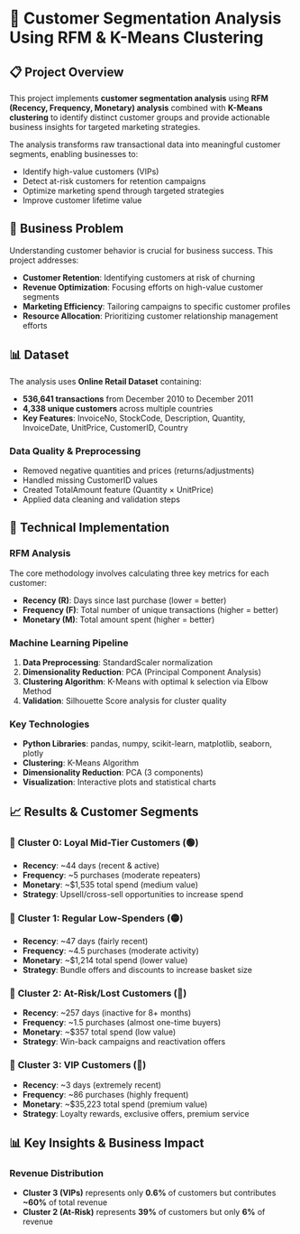 # 🛒 Customer Segmentation Analysis Using RFM & K-Means Clustering

## 📋 Project Overview

This project implements **customer segmentation analysis** using **RFM (Recency, Frequency, Monetary) analysis** combined with **K-Means clustering** to identify distinct customer groups and provide actionable business insights for targeted marketing strategies.

The analysis transforms raw transactional data into meaningful customer segments, enabling businesses to:
- Identify high-value customers (VIPs)
- Detect at-risk customers for retention campaigns  
- Optimize marketing spend through targeted strategies
- Improve customer lifetime value

## 🎯 Business Problem

Understanding customer behavior is crucial for business success. This project addresses:
- **Customer Retention**: Identifying customers at risk of churning
- **Revenue Optimization**: Focusing efforts on high-value customer segments
- **Marketing Efficiency**: Tailoring campaigns to specific customer profiles
- **Resource Allocation**: Prioritizing customer relationship management efforts

## 📊 Dataset

The analysis uses **Online Retail Dataset** containing:
- **536,641 transactions** from December 2010 to December 2011
- **4,338 unique customers** across multiple countries
- **Key Features**: InvoiceNo, StockCode, Description, Quantity, InvoiceDate, UnitPrice, CustomerID, Country

### Data Quality & Preprocessing
- Removed negative quantities and prices (returns/adjustments)
- Handled missing CustomerID values
- Created TotalAmount feature (Quantity × UnitPrice)
- Applied data cleaning and validation steps

## 🔧 Technical Implementation

### **RFM Analysis**
The core methodology involves calculating three key metrics for each customer:

- **Recency (R)**: Days since last purchase (lower = better)
- **Frequency (F)**: Total number of unique transactions (higher = better)  
- **Monetary (M)**: Total amount spent (higher = better)

### **Machine Learning Pipeline**
1. **Data Preprocessing**: StandardScaler normalization
2. **Dimensionality Reduction**: PCA (Principal Component Analysis) 
3. **Clustering Algorithm**: K-Means with optimal k selection via Elbow Method
4. **Validation**: Silhouette Score analysis for cluster quality

### **Key Technologies**
- **Python Libraries**: pandas, numpy, scikit-learn, matplotlib, seaborn, plotly
- **Clustering**: K-Means Algorithm
- **Dimensionality Reduction**: PCA (3 components)
- **Visualization**: Interactive plots and statistical charts

## 📈 Results & Customer Segments

### 🔹 **Cluster 0: Loyal Mid-Tier Customers** (🟢)
- **Recency**: ~44 days (recent & active)
- **Frequency**: ~5 purchases (moderate repeaters)  
- **Monetary**: ~$1,535 total spend (medium value)
- **Strategy**: Upsell/cross-sell opportunities to increase spend

### 🔹 **Cluster 1: Regular Low-Spenders** (🟡)  
- **Recency**: ~47 days (fairly recent)
- **Frequency**: ~4.5 purchases (moderate activity)
- **Monetary**: ~$1,214 total spend (lower value)
- **Strategy**: Bundle offers and discounts to increase basket size

### 🔹 **Cluster 2: At-Risk/Lost Customers** (🔴)
- **Recency**: ~257 days (inactive for 8+ months)
- **Frequency**: ~1.5 purchases (almost one-time buyers)
- **Monetary**: ~$357 total spend (low value)  
- **Strategy**: Win-back campaigns and reactivation offers

### 🔹 **Cluster 3: VIP Customers** (🌟)
- **Recency**: ~3 days (extremely recent)
- **Frequency**: ~86 purchases (highly frequent)
- **Monetary**: ~$35,223 total spend (premium value)
- **Strategy**: Loyalty rewards, exclusive offers, premium service

## 📊 Key Insights & Business Impact

### **Revenue Distribution**
- **Cluster 3 (VIPs)** represents only **0.6%** of customers but contributes **~60%** of total revenue
- **Cluster 2 (At-Risk)** represents **39%** of customers but only **6%** of revenue


